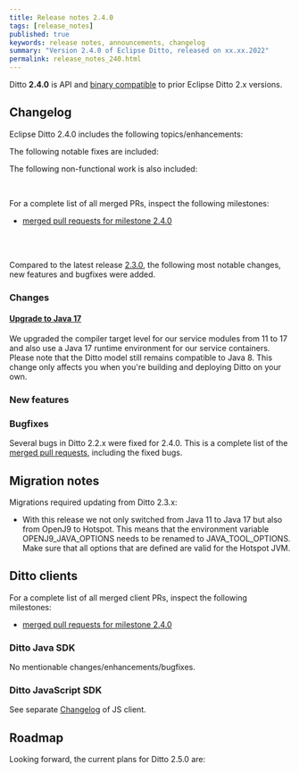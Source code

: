 ```yaml
---
title: Release notes 2.4.0
tags: [release_notes]
published: true
keywords: release notes, announcements, changelog
summary: "Version 2.4.0 of Eclipse Ditto, released on xx.xx.2022"
permalink: release_notes_240.html
---
```


Ditto **2.4.0** is API and [binary compatible](https://github.com/eclipse/ditto/blob/master/documentation/src/main/resources/architecture/DADR-0005-semantic-versioning.md)
to prior Eclipse Ditto 2.x versions.

## Changelog

Eclipse Ditto 2.4.0 includes the following topics/enhancements:

The following notable fixes are included:

The following non-functional work is also included:

<br/>

For a complete list of all merged PRs, inspect the following milestones:
* [merged pull requests for milestone 2.4.0](https://github.com/eclipse/ditto/pulls?q=is:pr+milestone:2.4.0)

<br/>
<br/>

Compared to the latest release [2.3.0](release_notes_230.html), the following most notable changes, new features and
bugfixes were added.

### Changes

#### [Upgrade to Java 17](https://github.com/eclipse/ditto/issues/1283)

We upgraded the compiler target level for our service modules from 11 to 17 and also use a Java 17 runtime environment
for our service containers. Please note that the Ditto model still remains compatible to Java 8.
This change only affects you when you're building and deploying Ditto on your own.

### New features


### Bugfixes

Several bugs in Ditto 2.2.x were fixed for 2.4.0.
This is a complete list of the
[merged pull requests](https://github.com/eclipse/ditto/pulls?q=is%3Apr+milestone%3A2.4.0), including the fixed bugs.


## Migration notes

Migrations required updating from Ditto 2.3.x:
* With this release we not only switched from Java 11 to Java 17 but also from OpenJ9 to Hotspot.
  This means that the environment variable OPENJ9_JAVA_OPTIONS needs to be renamed to JAVA_TOOL_OPTIONS.
  Make sure that all options that are defined are valid for the Hotspot JVM.

## Ditto clients

For a complete list of all merged client PRs, inspect the following milestones:
* [merged pull requests for milestone 2.4.0](https://github.com/eclipse/ditto-clients/pulls?q=is:pr+milestone:2.4.0)

### Ditto Java SDK

No mentionable changes/enhancements/bugfixes.

### Ditto JavaScript SDK

See separate [Changelog](https://github.com/eclipse/ditto-clients/blob/master/javascript/CHANGELOG.md) of JS client.


## Roadmap

Looking forward, the current plans for Ditto 2.5.0 are:
